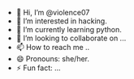 - 👋 Hi, I’m @violence07
- 👀 I’m interested in hacking.
- 🌱 I’m currently learning python.
- 💞️ I’m looking to collaborate on ...
- 📫 How to reach me ..
- 😄 Pronouns: she/her.
- ⚡ Fun fact: ...

<!---
violence07/violence07 is a ✨ special ✨ repository because its `README.md` (this file) appears on your GitHub profile.
You can click the Preview link to take a look at your changes.
--->
